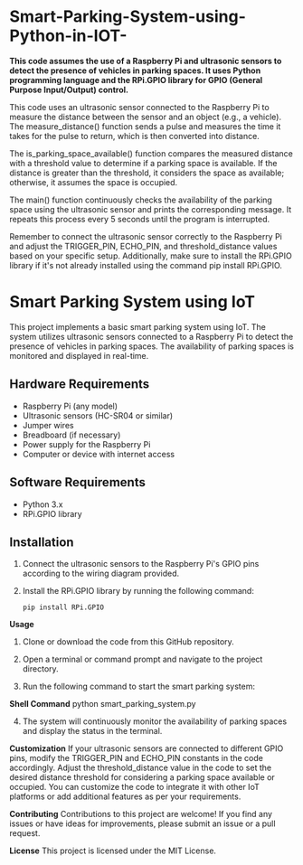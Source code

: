 # Smart-Parking-System-using-Python-in-IOT-

**This code assumes the use of a Raspberry Pi and ultrasonic sensors to detect the presence of vehicles in parking spaces. It uses Python programming language and the RPi.GPIO library for GPIO (General Purpose Input/Output) control.**

This code uses an ultrasonic sensor connected to the Raspberry Pi to measure the distance between the sensor and an object (e.g., a vehicle). The measure_distance() function sends a pulse and measures the time it takes for the pulse to return, which is then converted into distance.

The is_parking_space_available() function compares the measured distance with a threshold value to determine if a parking space is available. If the distance is greater than the threshold, it considers the space as available; otherwise, it assumes the space is occupied.

The main() function continuously checks the availability of the parking space using the ultrasonic sensor and prints the corresponding message. It repeats this process every 5 seconds until the program is interrupted.

Remember to connect the ultrasonic sensor correctly to the Raspberry Pi and adjust the TRIGGER_PIN, ECHO_PIN, and threshold_distance values based on your specific setup. Additionally, make sure to install the RPi.GPIO library if it's not already installed using the command pip install RPi.GPIO.


# Smart Parking System using IoT

This project implements a basic smart parking system using IoT. The system utilizes ultrasonic sensors connected to a Raspberry Pi to detect the presence of vehicles in parking spaces. The availability of parking spaces is monitored and displayed in real-time.

## Hardware Requirements

- Raspberry Pi (any model)
- Ultrasonic sensors (HC-SR04 or similar)
- Jumper wires
- Breadboard (if necessary)
- Power supply for the Raspberry Pi
- Computer or device with internet access

## Software Requirements

- Python 3.x
- RPi.GPIO library

## Installation

1. Connect the ultrasonic sensors to the Raspberry Pi's GPIO pins according to the wiring diagram provided.
2. Install the RPi.GPIO library by running the following command:

   ```shell
   pip install RPi.GPIO

**Usage**
1. Clone or download the code from this GitHub repository.

2. Open a terminal or command prompt and navigate to the project directory.

3. Run the following command to start the smart parking system:

**Shell Command**
python smart_parking_system.py

4. The system will continuously monitor the availability of parking spaces and display the status in the terminal.

**Customization**
If your ultrasonic sensors are connected to different GPIO pins, modify the TRIGGER_PIN and ECHO_PIN constants in the code accordingly.
Adjust the threshold_distance value in the code to set the desired distance threshold for considering a parking space available or occupied.
You can customize the code to integrate it with other IoT platforms or add additional features as per your requirements.

**Contributing**
Contributions to this project are welcome! If you find any issues or have ideas for improvements, please submit an issue or a pull request.

**License**
This project is licensed under the MIT License.
